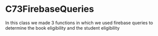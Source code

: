 # C73FirebaseQueries
In this class we made 3 functions in which we used firebase queries to determine the book eligibility and the student eligibility
